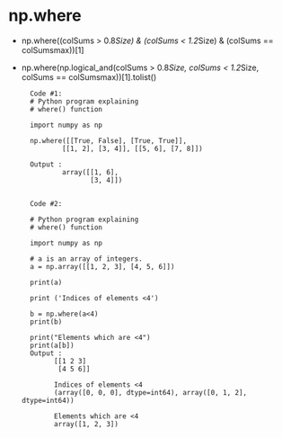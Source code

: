 # np.where
- np.where((colSums > 0.8*Size) & (colSums < 1.2*Size) & (colSums == colSumsmax))[1]
- np.where(np.logical_and(colSums > 0.8*Size, colSums < 1.2*Size, colSums == colSumsmax))[1].tolist()

        
        Code #1:
        # Python program explaining 
        # where() function 
        
        import numpy as np 
        
        np.where([[True, False], [True, True]], 
        		[[1, 2], [3, 4]], [[5, 6], [7, 8]])

        Output :
                array([[1, 6],
                       [3, 4]])


        Code #2:

        # Python program explaining  
        # where() function  
          
        import numpy as np 
          
        # a is an array of integers. 
        a = np.array([[1, 2, 3], [4, 5, 6]]) 
          
        print(a) 
          
        print ('Indices of elements <4') 
          
        b = np.where(a<4) 
        print(b) 
          
        print("Elements which are <4") 
        print(a[b]) 
        Output :
              [[1 2 3]
               [4 5 6]]
              
              Indices of elements <4
              (array([0, 0, 0], dtype=int64), array([0, 1, 2], dtype=int64))
              
              Elements which are <4
              array([1, 2, 3])

